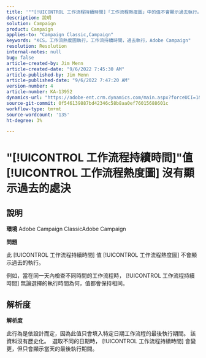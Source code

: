 ```yaml
---
title: '""[!UICONTROL 工作流程持續時間]「工作流程熱度圖」中的值不會顯示過去執行。'
description: 說明
solution: Campaign
product: Campaign
applies-to: "Campaign Classic,Campaign"
keywords: "KCS，工作流熱度圖執行，工作流持續時間，過去執行，Adobe Campaign"
resolution: Resolution
internal-notes: null
bug: false
article-created-by: Jim Menn
article-created-date: "9/6/2022 7:45:30 AM"
article-published-by: Jim Menn
article-published-date: "9/6/2022 7:47:20 AM"
version-number: 4
article-number: KA-13952
dynamics-url: "https://adobe-ent.crm.dynamics.com/main.aspx?forceUCI=1&pagetype=entityrecord&etn=knowledgearticle&id=026920e0-b72d-ed11-9db1-0022480866ad"
source-git-commit: 0f546139887bd42346c58b8aa0ef76015688601c
workflow-type: tm+mt
source-wordcount: '135'
ht-degree: 3%

---
```


# &quot;[!UICONTROL 工作流程持續時間]&quot;值 [!UICONTROL 工作流程熱度圖] 沒有顯示過去的處決

## 說明


<b>環境</b>
Adobe Campaign ClassicAdobe Campaign

<b>問題</b>

此 [!UICONTROL 工作流程持續時間] 值 [!UICONTROL 工作流程熱度圖] 不會顯示過去的執行。

例如，當在同一天內檢查不同時間的工作流程時， [!UICONTROL 工作流程持續時間] 無論選擇的執行時間為何，值都會保持相同。


## 解析度


<b>解析度</b>

此行為是依設計而定，因為此值只會填入特定日期工作流程的最後執行期間。
該資料沒有歷史化。 
選取不同的日期時， [!UICONTROL 工作流程持續時間] 會變更，但只會顯示當天的最後執行期間。


